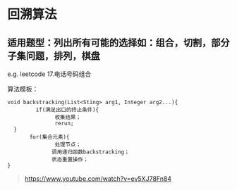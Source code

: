 # 回溯算法
## 适用题型：列出所有可能的选择如：组合，切割，部分子集问题，排列，棋盘

e.g. leetcode 17.电话号码组合

算法模板：
```
void backstracking(List<Sting> arg1, Integer arg2...){
         if(满足出口的终止条件){
               收集结果；
               rerun;
  }
       for(集合元素){
               处理节点；
              调用递归函数backstracking；
              状态重置操作；
}
```




> https://www.youtube.com/watch?v=ev5XJ78Fn84